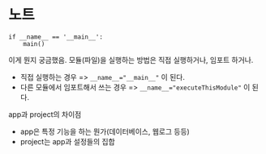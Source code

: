 # 노트

```
if __name__ == '__main__':
    main()
```

이게 뭔지 궁금했음.
모듈(파일)을 실행하는 방법은 직접 실행하거나, 임포트 하거나.

- 직접 실행하는 경우 => `__name__="__main__"` 이 된다. 
- 다른 모듈에서 임포트해서 쓰는 경우 => `__name__="executeThisModule"` 이 된다. 

app과 project의 차이점

- app은 특정 기능을 하는 뭔가(데이터베이스, 웹로그 등등)
- project는 app과 설정들의 집합